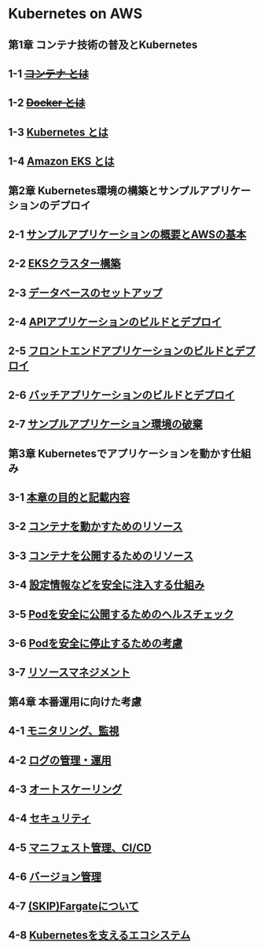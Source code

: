 # Kubernetes on AWS
## 第1章 コンテナ技術の普及とKubernetes
## 1-1 [~~コンテナ とは~~](https://github.com/thetaru/memorandum/tree/master/Summary/KubernetesOnAws/1-1)
## 1-2 [~~Docker とは~~](https://github.com/thetaru/memorandum/tree/master/Summary/KubernetesOnAws/1-2)
## 1-3 [Kubernetes とは](https://github.com/thetaru/memorandum/tree/master/Summary/KubernetesOnAws/1-3)
## 1-4 [Amazon EKS とは](https://github.com/thetaru/memorandum/tree/master/Summary/KubernetesOnAws/1-4)
## 第2章 Kubernetes環境の構築とサンプルアプリケーションのデプロイ
## 2-1 [サンプルアプリケーションの概要とAWSの基本](https://github.com/thetaru/memorandum/tree/master/Summary/KubernetesOnAws/2-1)
## 2-2 [EKSクラスター構築](https://github.com/thetaru/memorandum/tree/master/Summary/KubernetesOnAws/2-2)
## 2-3 [データベースのセットアップ](https://github.com/thetaru/memorandum/tree/master/Summary/KubernetesOnAws/2-3)
## 2-4 [APIアプリケーションのビルドとデプロイ](https://github.com/thetaru/memorandum/tree/master/Summary/KubernetesOnAws/2-4)
## 2-5 [フロントエンドアプリケーションのビルドとデプロイ](https://github.com/thetaru/memorandum/tree/master/Summary/KubernetesOnAws/2-5)
## 2-6 [バッチアプリケーションのビルドとデプロイ](https://github.com/thetaru/memorandum/tree/master/Summary/KubernetesOnAws/2-6)
## 2-7 [サンプルアプリケーション環境の破棄](https://github.com/thetaru/memorandum/tree/master/Summary/KubernetesOnAws/2-7)
## 第3章 Kubernetesでアプリケーションを動かす仕組み
## 3-1 [本章の目的と記載内容]()
## 3-2 [コンテナを動かすためのリソース]()
## 3-3 [コンテナを公開するためのリソース]()
## 3-4 [設定情報などを安全に注入する仕組み]()
## 3-5 [Podを安全に公開するためのヘルスチェック]()
## 3-6 [Podを安全に停止するための考慮]()
## 3-7 [リソースマネジメント]()
## 第4章 本番運用に向けた考慮
## 4-1 [モニタリング、監視]()
## 4-2 [ログの管理・運用]()
## 4-3 [オートスケーリング]()
## 4-4 [セキュリティ]()
## 4-5 [マニフェスト管理、CI/CD]()
## 4-6 [バージョン管理]()
## 4-7 [(SKIP)Fargateについて]()
## 4-8 [Kubernetesを支えるエコシステム]()
